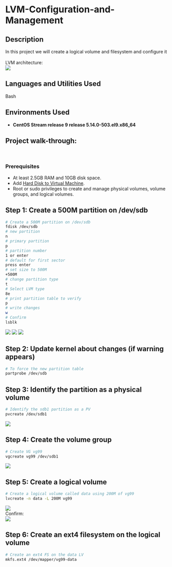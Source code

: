 # LVM-Configuration-and-Management
<h2>Description</h2>
In this project we will create a logical volume and filesystem and configure it
<br />
<br/>  LVM architecture: <br/>
<img src="https://github.com/user-attachments/assets/efb220bf-185b-4211-8cf7-01338bb4d52b"/>


<h2>Languages and Utilities Used</h2>

Bash

<h2>Environments Used </h2>

- <b>CentOS Stream release 9 release 5.14.0-503.el9.x86_64 </b>

<h2>Project walk-through:</h2>
<br/>
<p align="center">

### **Prerequisites**  
- At least 2.5GB RAM and 10GB disk space.
- Add [Hard Disk to Virtual Machine](https://computingforgeeks.com/add-extra-hard-disk-to-virtualbox-vm/).  
- Root or sudo privileges to create and manage physical volumes, volume groups, and logical volumes. 

 ##  Step 1: Create a 500M partition on /dev/sdb

```bash
# Create a 500M partition on /dev/sdb
fdisk /dev/sdb
# new partition 
n
# primary partition
p
# partition number
1 or enter 
# default for first sector
press enter
# set size to 500M
+500M
# change partition type
t
# Select LVM type
8e
# print partition table to verify
p
# write changes
w
# Confirm
lsblk
```

<img src="https://github.com/user-attachments/assets/4efd3e6a-6ec7-4223-95f5-0f92c2e3d694"/> 
<img src="https://github.com/user-attachments/assets/4493ab23-d1db-4c59-8dbb-c289180e5318"/> 
<img src="https://github.com/user-attachments/assets/957d8097-8808-48bd-a729-def31ea701af"/> 

## Step 2: Update kernel about changes (if warning appears)

```Bash
# To force the new partition table
partprobe /dev/sdb
```

## Step 3: Identify the partition as a physical volume

```Bash
# Identify the sdb1 partition as a PV
pvcreate /dev/sdb1
```

<img src="https://github.com/user-attachments/assets/417662c3-b53c-445d-9ad5-8ab14521a023"/>


## Step 4: Create the volume group 

```Bash
# Create VG vg99
vgcreate vg99 /dev/sdb1
```

<img src="https://github.com/user-attachments/assets/f2ef23b3-a6e5-4257-9645-3304d4040b6d"/>

## Step 5: Create a logical volume

```Bash
# Create a logical volume called data using 200M of vg99
lvcreate -n data -L 200M vg99
```

<img src="https://github.com/user-attachments/assets/31bc0fee-1464-4766-808c-d56d7fb91b9a"/>
<br/> Confirm: <br/>
<img src="https://github.com/user-attachments/assets/eee8f526-570a-4ba6-81bf-24024d296a55"/>

## Step 6: Create an ext4 filesystem on the logical volume

```Bash
# Create an ext4 FS on the data LV
mkfs.ext4 /dev/mapper/vg99-data
```










